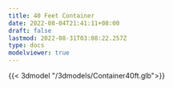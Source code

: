```yaml
---
title: 40 Feet Container
date: 2022-08-04T21:41:11+08:00
draft: false
lastmod: 2022-08-31T03:08:22.257Z
type: docs
modelviewer: true
---
```

{{< 3dmodel "/3dmodels/Container40ft.glb">}}
